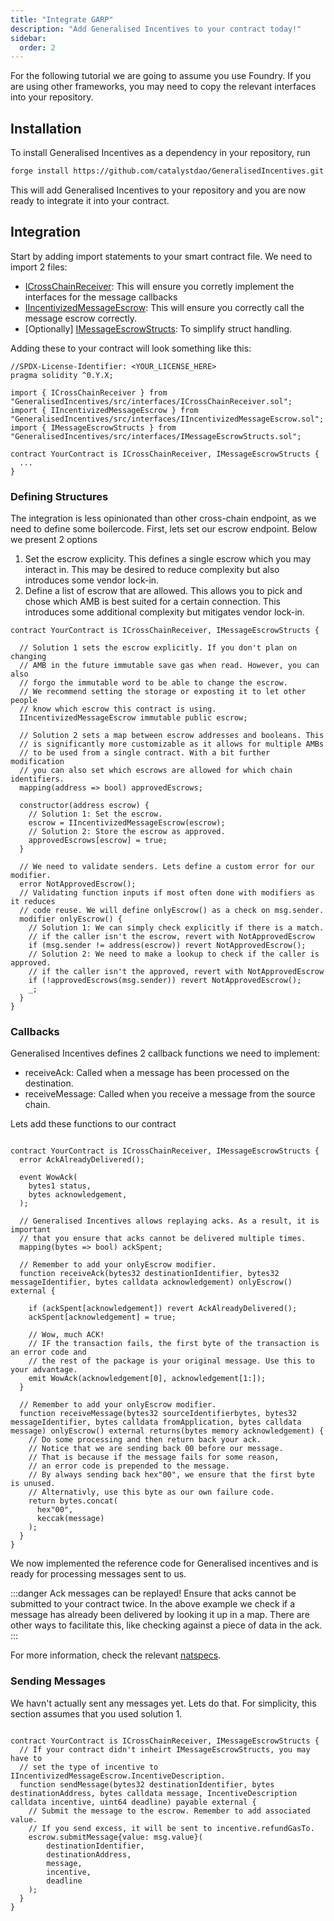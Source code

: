 ```yaml
---
title: "Integrate GARP"
description: "Add Generalised Incentives to your contract today!"
sidebar:
  order: 2
---
```


For the following tutorial we are going to assume you use Foundry. If you are using other frameworks, you may need to copy the relevant interfaces into your repository.

## Installation

To install Generalised Incentives as a dependency in your repository, run

```bash
forge install https://github.com/catalystdao/GeneralisedIncentives.git
```

This will add Generalised Incentives to your repository and you are now ready to integrate it into your contract.

## Integration

Start by adding import statements to your smart contract file. We need to import 2 files:

- [ICrossChainReceiver](https://github.com/catalystdao/GeneralisedIncentives/blob/main/src/interfaces/ICrossChainReceiver.sol): This will ensure you corretly implement the interfaces for the message callbacks
- [IIncentivizedMessageEscrow](https://github.com/catalystdao/GeneralisedIncentives/blob/main/src/interfaces/IIncentivizedMessageEscrow.sol): This will ensure you correctly call the message escrow correctly.
- [Optionally] [IMessageEscrowStructs](https://github.com/catalystdao/GeneralisedIncentives/blob/main/src/interfaces/IMessageEscrowStructs.sol): To simplify struct handling.

Adding these to your contract will look something like this:

```solidity
//SPDX-License-Identifier: <YOUR_LICENSE_HERE>
pragma solidity ^0.Y.X;

import { ICrossChainReceiver } from "GeneralisedIncentives/src/interfaces/ICrossChainReceiver.sol";
import { IIncentivizedMessageEscrow } from "GeneralisedIncentives/src/interfaces/IIncentivizedMessageEscrow.sol";
import { IMessageEscrowStructs } from "GeneralisedIncentives/src/interfaces/IMessageEscrowStructs.sol";

contract YourContract is ICrossChainReceiver, IMessageEscrowStructs {
  ...
}
```

### Defining Structures

The integration is less opinionated than other cross-chain endpoint, as we need to define some boilercode. First, lets set our escrow endpoint. Below we present 2 options

1. Set the escrow explicity. This defines a single escrow which you may interact in. This may be desired to reduce complexity but also introduces some vendor lock-in.
2. Define a list of escrow that are allowed. This allows you to pick and chose which AMB is best suited for a certain connection. This introduces some additional complexity but mitigates vendor lock-in.

```solidity
contract YourContract is ICrossChainReceiver, IMessageEscrowStructs {

  // Solution 1 sets the escrow explicitly. If you don't plan on changing
  // AMB in the future immutable save gas when read. However, you can also
  // forgo the immutable word to be able to change the escrow.
  // We recommend setting the storage or exposting it to let other people
  // know which escrow this contract is using.
  IIncentivizedMessageEscrow immutable public escrow;

  // Solution 2 sets a map between escrow addresses and booleans. This
  // is significantly more customizable as it allows for multiple AMBs
  // to be used from a single contract. With a bit further modification
  // you can also set which escrows are allowed for which chain identifiers.
  mapping(address => bool) approvedEscrows;

  constructor(address escrow) {
    // Solution 1: Set the escrow.
    escrow = IIncentivizedMessageEscrow(escrow);
    // Solution 2: Store the escrow as approved.
    approvedEscrows[escrow] = true;
  }

  // We need to validate senders. Lets define a custom error for our modifier.
  error NotApprovedEscrow();
  // Validating function inputs if most often done with modifiers as it reduces
  // code reuse. We will define onlyEscrow() as a check on msg.sender.
  modifier onlyEscrow() {
    // Solution 1: We can simply check explicitly if there is a match.
    // if the caller isn't the escrow, revert with NotApprovedEscrow
    if (msg.sender != address(escrow)) revert NotApprovedEscrow();
    // Solution 2: We need to make a lookup to check if the caller is approved.
    // if the caller isn't the approved, revert with NotApprovedEscrow
    if (!approvedEscrows(msg.sender)) revert NotApprovedEscrow();
    _;
  }
}
```

### Callbacks

Generalised Incentives defines 2 callback functions we need to implement:

- receiveAck: Called when a message has been processed on the destination.
- receiveMessage: Called when you receive a message from the source chain.

Lets add these functions to our contract

```solidity

contract YourContract is ICrossChainReceiver, IMessageEscrowStructs {
  error AckAlreadyDelivered();

  event WowAck(
    bytes1 status,
    bytes acknowledgement,
  );

  // Generalised Incentives allows replaying acks. As a result, it is important
  // that you ensure that acks cannot be delivered multiple times.
  mapping(bytes => bool) ackSpent;

  // Remember to add your onlyEscrow modifier.
  function receiveAck(bytes32 destinationIdentifier, bytes32 messageIdentifier, bytes calldata acknowledgement) onlyEscrow() external {

    if (ackSpent[acknowledgement]) revert AckAlreadyDelivered();
    ackSpent[acknowledgement] = true;

    // Wow, much ACK!
    // IF the transaction fails, the first byte of the transaction is an error code and
    // the rest of the package is your original message. Use this to your advantage.
    emit WowAck(acknowledgement[0], acknowledgement[1:]);
  }

  // Remember to add your onlyEscrow modifier.
  function receiveMessage(bytes32 sourceIdentifierbytes, bytes32 messageIdentifier, bytes calldata fromApplication, bytes calldata message) onlyEscrow() external returns(bytes memory acknowledgement) {
    // Do some processing and then return back your ack.
    // Notice that we are sending back 00 before our message.
    // That is because if the message fails for some reason,
    // an error code is prepended to the message.
    // By always sending back hex"00", we ensure that the first byte is unused.
    // Alternativly, use this byte as our own failure code.
    return bytes.concat(
      hex"00",
      keccak(message)
    );
  }
}
```

We now implemented the reference code for Generalised incentives and is ready for processing messages sent to us.

:::danger
Ack messages can be replayed! Ensure that acks cannot be submitted to your contract twice. In the above example we check if a message has already been delivered by looking it up in a map. There are other ways to facilitate this, like checking against a piece of data in the ack.
:::

For more information, check the relevant [natspecs](https://github.com/catalystdao/GeneralisedIncentives/blob/main/src/interfaces/ICrossChainReceiver.sol).

### Sending Messages

We havn't actually sent any messages yet. Lets do that. For simplicity, this section assumes that you used solution 1.

```solidity

contract YourContract is ICrossChainReceiver, IMessageEscrowStructs {
  // If your contract didn't inheirt IMessageEscrowStructs, you may have to
  // set the type of incentive to IIncentivizedMessageEscrow.IncentiveDescription.
  function sendMessage(bytes32 destinationIdentifier, bytes destinationAddress, bytes calldata message, IncentiveDescription calldata incentive, uint64 deadline) payable external {
    // Submit the message to the escrow. Remember to add associated value.
    // If you send excess, it will be sent to incentive.refundGasTo.
    escrow.submitMessage{value: msg.value}(
        destinationIdentifier,
        destinationAddress,
        message,
        incentive,
        deadline
    );
  }
}
```
